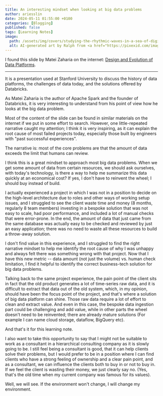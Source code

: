 ```yaml
---
title: An interesting mindset when looking at big data problems
author: ariesslin
date: 2024-05-11 01:55:00 +0100
categories: [Blogging]
published: false
tags: [Learning Notes]
image:
  path: /assets/img/covers/studying-the-rhythmic-waves-in-a-sea-of-digital-code-presenting-an-intriguing-a-wbch82xg.jpeg
  alt: AI-generated art by Ralph from <a href="https://pixexid.com/image/studying-the-rhythmic-waves-in-a-sea-of-digital-code-presenting-an-intriguing-a-wbch82xg">Pixexid</a>
---
```


I found this slide by Matei Zaharia on the internet: [Design and Evolution of Data Platforms](https://canvas.stanford.edu/files/7194229/download?download_frd=1&verifier=FURSC3KOxraw9KRiJupUgU77ybCWnbYCeaqjTCjY).

---

It is a presentation used at Stanford University to discuss the history of data platforms, the challenges of data today, and the solutions offered by Databricks.

As Matei Zaharia is the author of Apache Spark and the founder of Databricks, it is very interesting to understand from his point of view how he looks at the big data problem.

Most of the content of the slide can be found in similar materials on the internet if we put in some effort to search. However, one little-repeated narrative caught my attention; I think it is very inspiring, as it can explain the root cause of most failed projects today, especially those built by engineers with "past successful experiences".

The narrative is: most of the core problems are that the amount of data exceeds the limit that humans can review.

I think this is a great mindset to approach most big data problems. When we get some amount of data from certain resources, we should ask ourselves, with today's technology, is there a way to help me summarize this data quickly at an economical cost? If yes, I don't have to reinvent the wheel; I should buy instead of build.

I actually experienced a project in which I was not in a position to decide on the high-level architecture due to roles and other ways of working setup issues, and I struggled to see the client waste time and money (8 months, regularly 8 team members) investing in a bespoke solution that was not easy to scale, had poor performance, and included a lot of manual checks that were error-prone. In the end, the amount of data that just came from the same database was actually easy to be checked and reviewed by just an easy application; there was no need to waste all these resources to build a throw-away solution.

I don't find value in this experience, and I struggled to find the right narrative mindset to help me identify the root cause of why I was unhappy and always felt there was something wrong with that project. Now that I have this new metric -- data amount (not just the volume) vs. human check limitation, I find it helpful to identify the correct business-tech solution for big data problems.

Talking back to the same project experience, the pain point of the client sits in fact that the old product generates a lot of time-series raw data, and it is difficult to extract that data out of the old system, which, in my opinion, should have been the focus point of the project, and that's where a solution of big data platform can shine. Those raw data require a lot of effort to clean and extract value. And even in this case, the bespoke data ingestion part could be challenging and add value, while in other parts the wheel doesn't need to be reinvented; there are already mature solutions (For example I can name cloud storage, dataflow, BigQuery etc).

And that's it for this learning note.

I also want to take this opportunity to say that I might not be suitable to work as a consultant in a hierarchical consulting company as it is slowly going to be. I still feel being a consultant is good, that it can help clients solve their problems, but I would prefer to be in a position where I can find clients who have a strong feeling of ownership and a clear pain point, and as a consultant, we can influence the clients both to buy in or not to buy in. If we feel the client is wasting their money, we just clearly say no. (Yes, that's the old time when my current company was famous for its values).

Well, we will see. If the environment won't change, I will change my environment.
